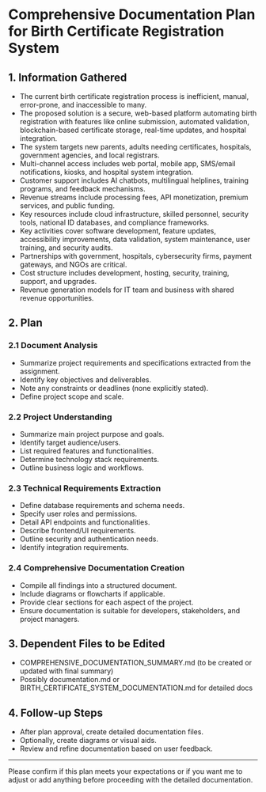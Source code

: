 # Comprehensive Documentation Plan for Birth Certificate Registration System

## 1. Information Gathered

- The current birth certificate registration process is inefficient, manual, error-prone, and inaccessible to many.
- The proposed solution is a secure, web-based platform automating birth registration with features like online submission, automated validation, blockchain-based certificate storage, real-time updates, and hospital integration.
- The system targets new parents, adults needing certificates, hospitals, government agencies, and local registrars.
- Multi-channel access includes web portal, mobile app, SMS/email notifications, kiosks, and hospital system integration.
- Customer support includes AI chatbots, multilingual helplines, training programs, and feedback mechanisms.
- Revenue streams include processing fees, API monetization, premium services, and public funding.
- Key resources include cloud infrastructure, skilled personnel, security tools, national ID databases, and compliance frameworks.
- Key activities cover software development, feature updates, accessibility improvements, data validation, system maintenance, user training, and security audits.
- Partnerships with government, hospitals, cybersecurity firms, payment gateways, and NGOs are critical.
- Cost structure includes development, hosting, security, training, support, and upgrades.
- Revenue generation models for IT team and business with shared revenue opportunities.

## 2. Plan

### 2.1 Document Analysis
- Summarize project requirements and specifications extracted from the assignment.
- Identify key objectives and deliverables.
- Note any constraints or deadlines (none explicitly stated).
- Define project scope and scale.

### 2.2 Project Understanding
- Summarize main project purpose and goals.
- Identify target audience/users.
- List required features and functionalities.
- Determine technology stack requirements.
- Outline business logic and workflows.

### 2.3 Technical Requirements Extraction
- Define database requirements and schema needs.
- Specify user roles and permissions.
- Detail API endpoints and functionalities.
- Describe frontend/UI requirements.
- Outline security and authentication needs.
- Identify integration requirements.

### 2.4 Comprehensive Documentation Creation
- Compile all findings into a structured document.
- Include diagrams or flowcharts if applicable.
- Provide clear sections for each aspect of the project.
- Ensure documentation is suitable for developers, stakeholders, and project managers.

## 3. Dependent Files to be Edited
- COMPREHENSIVE_DOCUMENTATION_SUMMARY.md (to be created or updated with final summary)
- Possibly documentation.md or BIRTH_CERTIFICATE_SYSTEM_DOCUMENTATION.md for detailed docs

## 4. Follow-up Steps
- After plan approval, create detailed documentation files.
- Optionally, create diagrams or visual aids.
- Review and refine documentation based on user feedback.

---

Please confirm if this plan meets your expectations or if you want me to adjust or add anything before proceeding with the detailed documentation.
